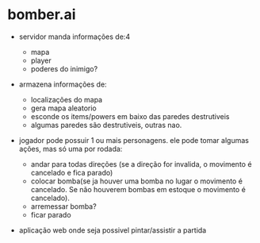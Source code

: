 # bomber.ai

- servidor manda informações de:4
  - mapa
  - player
  - poderes do inimigo?

- armazena informações de:
  - localizações do mapa
  - gera mapa aleatorio
  - esconde os items/powers em baixo das paredes destrutiveis
  - algumas paredes são destrutiveis, outras nao.

- jogador pode possuir 1 ou mais personagens. ele pode tomar algumas ações, mas só uma por rodada:
  - andar para todas direções (se a direção for invalida, o movimento é cancelado e fica parado)
  - colocar bomba(se ja houver uma bomba no lugar o movimento é cancelado. Se não houverem bombas em estoque o movimento é cancelado).
  - arremessar bomba?
  - ficar parado

- aplicação web onde seja possivel pintar/assistir a partida